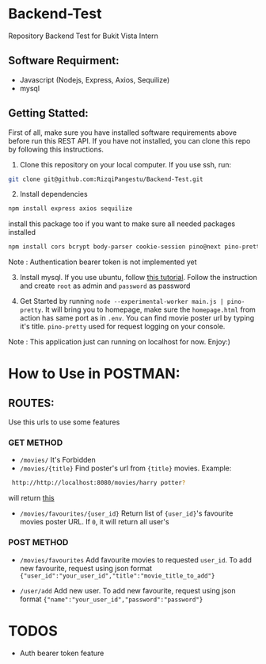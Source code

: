 # Backend-Test
Repository Backend Test for Bukit Vista Intern

## Software Requirment:
- Javascript (Nodejs, Express, Axios, Sequilize)
- mysql

## Getting Statted:
First of all, make sure you have installed software requirements above before run this REST API. If you have not installed, you can clone this repo by following this instructions.
1. Clone this repository on your local computer. If you use ssh, run:
```bash
git clone git@github.com:RizqiPangestu/Backend-Test.git
```

2. Install dependencies
```bash
npm install express axios sequilize
```
install this package too if you want to make sure all needed packages installed
```bash
npm install cors bcrypt body-parser cookie-session pino@next pino-pretty jsonwebtoken
```
Note : Authentication bearer token is not implemented yet

3. Install mysql. If you use ubuntu, follow [this tutorial](https://www.digitalocean.com/community/tutorials/how-to-install-mysql-on-ubuntu-20-04). Follow the instruction and create `root` as admin and `password` as password

4. Get Started by running `node --experimental-worker main.js | pino-pretty`. It will bring you to homepage, make sure the `homepage.html` from action has same port as in `.env`. You can find movie poster url by typing it's title. `pino-pretty` used for request logging on your console. 


Note : This application just can running on localhost for now. Enjoy:)

# How to Use in POSTMAN:
## ROUTES:
Use this urls to use some features

### GET METHOD
- `/movies/` It's Forbidden
- `/movies/{title}` Find poster's url from `{title}` movies. Example:
```bash
 http://http://localhost:8080/movies/harry potter?
 ```
  will return [this](https://m.media-amazon.com/images/M/MV5BMGVmMWNiMDktYjQ0Mi00MWIxLTk0N2UtN2ZlYTdkN2IzNDNlXkEyXkFqcGdeQXVyODE5NzE3OTE@._V1_SX300.jpg)
- `/movies/favourites/{user_id}` Return list of `{user_id}`'s favourite movies poster URL. If `0`, it will return all user's 

### POST METHOD
- `/movies/favourites` Add favourite movies to requested `user_id`. To add new favourite, request using json format `{"user_id":"your_user_id","title":"movie_title_to_add"}`

- `/user/add` Add new user. To add new favourite, request using json format `{"name":"your_user_id","password":"password"}`

# TODOS
- Auth bearer token feature